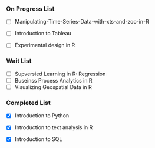 ### On Progress List
- [ ] Manipulating-Time-Series-Data-with-xts-and-zoo-in-R
- [ ] Introduction to Tableau
- [ ] Experimental design in R


### Wait List
- [ ] Supversied Learning in R: Regression
- [ ] Buseinss Process Analytics in R
- [ ] Visualizing Geospatial Data in R

### Completed List
- [X] Introduction to Python
- [X] Introduction to text analysis in R
- [X] Introduction to SQL

